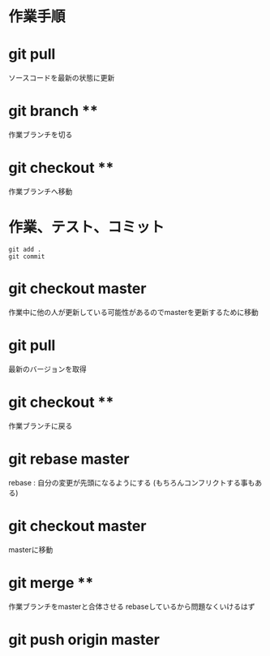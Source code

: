 # 作業手順

# git pull
ソースコードを最新の状態に更新

# git branch **
作業ブランチを切る

# git checkout **
作業ブランチへ移動

# 作業、テスト、コミット
```
git add .
git commit
```

# git checkout master

作業中に他の人が更新している可能性があるのでmasterを更新するために移動

# git pull
最新のバージョンを取得

# git checkout **
作業ブランチに戻る

# git rebase master
rebase : 自分の変更が先頭になるようにする
(もちろんコンフリクトする事もある)

# git checkout master
masterに移動

# git merge **
作業ブランチをmasterと合体させる
rebaseしているから問題なくいけるはず

# git push origin master

